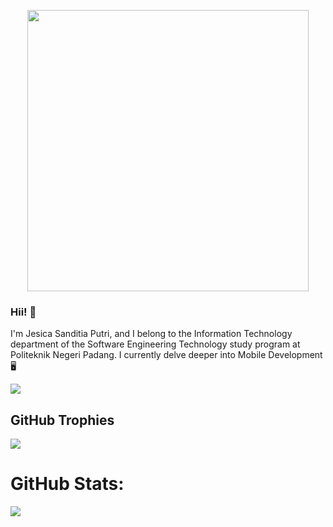 <p align="center">
  <img width="450" src="https://cdn.dribbble.com/users/1364029/screenshots/16093268/media/68e82a7fb4904614a9066d6b540c14b2.gif">
</p>

### Hii! 👋
I'm Jesica Sanditia Putri, and I belong to the Information Technology department of the Software Engineering Technology study program at Politeknik Negeri Padang.
I currently delve deeper into Mobile Development 🖥️

   <a href="https://github.com/jesicasp/github-readme-stats"><img align="center" src="https://github-readme-stats.vercel.app/api/top-langs/?username=jesicasp&layout=compact&theme=buefy&hide_border=true&langs_count=8" /></a> 


## GitHub Trophies
![](https://github-profile-trophy.vercel.app/?username=jesicasp&theme=radical&no-frame=false&no-bg=false&margin-w=4)


# GitHub Stats:

![](https://github-readme-streak-stats.herokuapp.com/?user=jesicasp&theme=dracula&hide_border=false)





